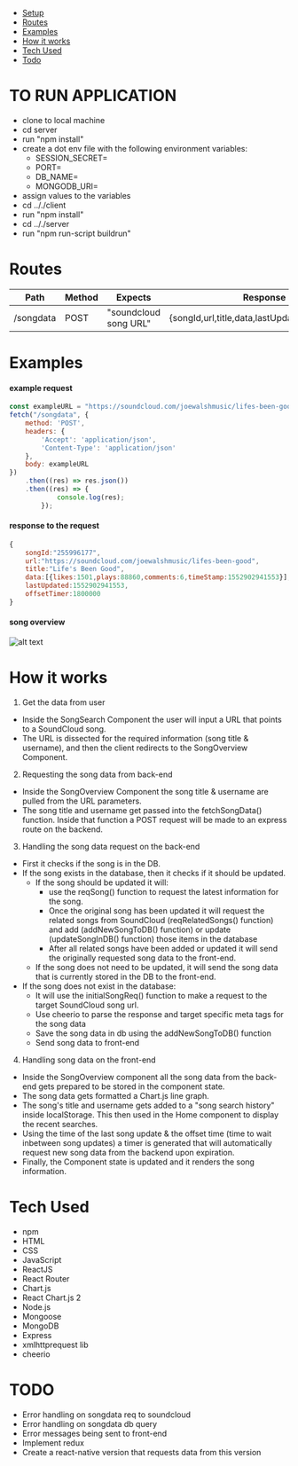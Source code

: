 - [Setup](https://github.com/taihelsel/soundclout#user-content-to-run-application)
- [Routes](https://github.com/taihelsel/soundclout#user-content-routes)
- [Examples](https://github.com/taihelsel/soundclout#user-content-examples)
- [How it works](https://github.com/taihelsel/soundclout#user-content-how-it-works)
- [Tech Used](https://github.com/taihelsel/soundclout#user-content-tech-used)
- [Todo](https://github.com/taihelsel/soundclout#user-content-todo)
# TO RUN APPLICATION 
- clone to local machine
- cd server
- run "npm install"
- create a dot env file with the following environment variables:
  - SESSION_SECRET=
  - PORT=
  - DB_NAME=
  - MONGODB_URI=
- assign values to the variables
- cd .././client
- run "npm install"
- cd .././server
- run "npm run-script buildrun"

# Routes
| Path|Method|Expects|Response|
| --- | --- | --- | --- |
| /songdata | POST | "soundcloud song URL" | {songId,url,title,data,lastUpdated,offsetTimer} |

# Examples
#### example request
```javascript
const exampleURL = "https://soundcloud.com/joewalshmusic/lifes-been-good";
fetch("/songdata", {
    method: 'POST',
    headers: {
        'Accept': 'application/json',
        'Content-Type': 'application/json'
    },
    body: exampleURL
})
    .then((res) => res.json())
    .then((res) => {
            console.log(res);
        });
```
#### response to the request
```javascript
{ 
    songId:"255996177",
    url:"https://soundcloud.com/joewalshmusic/lifes-been-good",
    title:"Life's Been Good",
    data:[{likes:1501,plays:88860,comments:6,timeStamp:1552902941553}], //<-will contain all the data collected on a song
    lastUpdated:1552902941553,
    offsetTimer:1800000
}
```
#### song overview
![alt text](https://i.imgur.com/hh6ISe9.png)

# How it works
1. Get the data from user
* Inside the SongSearch Component the user will input a URL that points to a SoundCloud song.
* The URL is dissected for the required information (song title & username), and then the client redirects to the SongOverview Component.
2. Requesting the song data from back-end 
* Inside the SongOverview Component the song title & username are pulled from the URL parameters.
* The song title and username get passed into the fetchSongData() function. Inside that function a POST request will be made to an express route on the backend.
3. Handling the song data request on the back-end
* First it checks if the song is in the DB.
* If the song exists in the database, then it checks if it should be updated.
  * If the song should be updated it will:
    * use the reqSong() function to request the latest information for the song.
    * Once the original song has been updated it will request the related songs from SoundCloud (reqRelatedSongs() function) and add (addNewSongToDB() function) or update (updateSongInDB() function) those items in the database 
    * After all related songs have been added or updated it will send the originally requested song data to the front-end.
  * If the song does not need to be updated, it will send the song data that is currently stored in the DB to the front-end.
* If the song does not exist in the database:
  * It will use the initialSongReq() function to make a request to the target SoundCloud song url.
  * Use cheerio to parse the response and target specific meta tags for the song data
  * Save the song data in db using the addNewSongToDB() function
  * Send song data to front-end
4. Handling song data on the front-end
* Inside the SongOverview component all the song data from the back-end gets prepared to be stored in the component state.
* The song data gets formatted a Chart.js line graph.
* The song's title and username gets added to a "song search history" inside localStorage. This then used in the Home component to display the recent searches.
* Using the time of the last song update & the offset time (time to wait inbetween song updates) a timer is generated that will automatically request new song data from the backend upon expiration.
* Finally, the Component state is updated and it renders the song information.

# Tech Used
- npm
- HTML
- CSS
- JavaScript
- ReactJS
- React Router
- Chart.js
- React Chart.js 2
- Node.js
- Mongoose
- MongoDB
- Express
- xmlhttprequest lib
- cheerio

# TODO 
- Error handling on songdata req to soundcloud
- Error handling on songdata db query
- Error messages being sent to front-end
- Implement redux
- Create a react-native version that requests data from this version 

